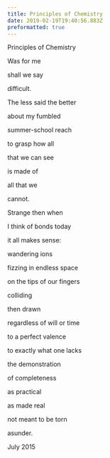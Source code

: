 ```yaml
---
title: Principles of Chemistry
date: 2019-02-19T19:40:56.883Z
preformatted: true
---
```

Principles of Chemistry 

Was for me

shall we say 

difficult.

The less said the better

about my fumbled 

summer-school reach

to grasp how all 

that we can see

is made of 

all that we 

cannot. 

Strange then when 

I think of bonds today 

it all makes sense:

wandering ions 

fizzing in endless space

on the tips of our fingers

colliding 

then drawn

regardless of will or time

to a perfect valence

to exactly what one lacks

the demonstration 

of completeness

as practical

as made real 

not meant to be torn

asunder.

July 2015
